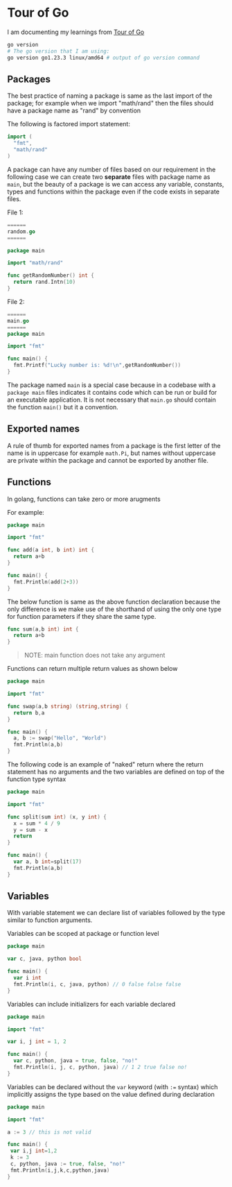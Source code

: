 # Tour of Go

I am documenting my learnings from [Tour of Go](https://go.dev/tour/list)

```bash
go version
# The go version that I am using:
go version go1.23.3 linux/amd64 # output of go version command
```

## Packages

The best practice of naming a package is same as the last import of the package; for example when we import "math/rand" then the files should have a package name as "rand" by convention

The following is factored import statement:

```go
import (
  "fmt",
  "math/rand"
)
```

A package can have any number of files based on our requirement in the following case we can create two **separate** files with package name as `main`, but the beauty of a package is we can access any variable, constants, types and functions within the package even if the code exists in separate files.


File 1: 

```go
======
random.go
======

package main

import "math/rand"

func getRandomNumber() int {
  return rand.Intn(10)
}
```

File 2:

```go
======
main.go
======
package main

import "fmt"

func main() {
  fmt.Printf("Lucky number is: %d!\n",getRandomNumber())
}

```

The package named `main` is a special case because in a codebase with a `package main` files indicates it contains code which can be run or build for an executable application. It is not necessary that `main.go` should contain the function `main()` but it a convention.  


## Exported names

A rule of thumb for exported names from a package is the first letter of the name is in uppercase for example `math.Pi`, but names without uppercase are private within the package and cannot be exported by another file.

## Functions

In golang, functions can take zero or more arugments

For example:

```go
package main

import "fmt"

func add(a int, b int) int {      
  return a+b
}

func main() {
  fmt.Println(add(2+3))
}

```

The below function is same as the above function declaration because the only difference is we make use of the shorthand of using the only one type for function parameters if they share the same type.

```go
func sum(a,b int) int {
  return a+b
}
```

> NOTE: main function does not take any argument

Functions can return multiple return values as shown below

```go
package main

import "fmt"

func swap(a,b string) (string,string) {
  return b,a
}

func main() {
  a, b := swap("Hello", "World")
  fmt.Println(a,b)
}
```

The following code is an example of "naked" return where the return statement has no arguments and the two variables are defined on top of the function type syntax

```go
package main

import "fmt"

func split(sum int) (x, y int) {
  x = sum * 4 / 9
  y = sum - x
  return
}

func main() {
  var a, b int=split(17)
  fmt.Println(a,b)
}
```

## Variables

With variable statement we can declare list of variables followed by the type similar to function arguments.

Variables can be scoped at package or function level

```go
package main

var c, java, python bool

func main() {
  var i int
  fmt.Println(i, c, java, python) // 0 false false false
}
```

Variables can include initializers for each variable declared

```go
package main

import "fmt"

var i, j int = 1, 2

func main() {
  var c, python, java = true, false, "no!"
  fmt.Println(i, j, c, python, java) // 1 2 true false no!
}

```

Variables can be declared without the `var` keyword (with `:=` syntax) which implicitly assigns the type based on the value defined during declaration

```go
package main

import "fmt"

a := 3 // this is not valid

func main() {
 var i,j int=1,2
 k := 3
 c, python, java := true, false, "no!"
 fmt.Println(i,j,k,c,python,java)
}

```
